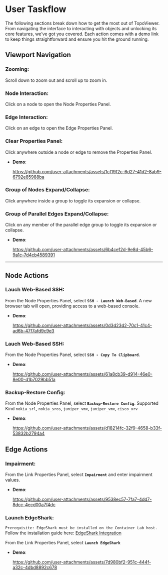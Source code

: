 # User Taskflow
The following sections break down how to get the most out of TopoViewer. From navigating the interface to interacting with objects and unlocking its core features, we’ve got you covered. Each action comes with a demo link to keep things straightforward and ensure you hit the ground running.

## Viewport Navigation

### **Zooming**:  
  Scroll down to zoom out and scroll up to zoom in.

### **Node Interaction**:  
  Click on a node to open the Node Properties Panel.

### **Edge Interaction**:  
  Click on an edge to open the Edge Properties Panel.

### **Clear Properties Panel**:  
  Click anywhere outside a node or edge to remove the Properties Panel.
  - **Demo**:  

    https://github.com/user-attachments/assets/1cf19f2c-6d27-41d2-8ab9-6792e85988ba

### **Group of Nodes Expand/Collapse**:  
  Click anywhere inside a group to toggle its expansion or collapse.

### **Group of Parallel Edges Expand/Collapse**:  
  Click on any member of the parallel edge group to toggle its expansion or collapse.
   - **Demo**:  

     https://github.com/user-attachments/assets/6b4ce12d-9e8d-45b6-9a1c-7d4cb4589391

---

## Node Actions

### **Lauch Web-Based SSH**:  
  From the Node Properties Panel, select **`SSH - Launch Web-Based`**. A new browser tab will open, providing access to a web-based console.
  - **Demo**:  

    https://github.com/user-attachments/assets/0d3d23d2-70c1-41c4-ad6b-47f7afd9c9e3
    
### **Lauch Web-Based SSH**:  
  From the Node Properties Panel, select **`SSH - Copy To Clipboard`**.
  - **Demo**:  

    https://github.com/user-attachments/assets/61a8cb39-d914-46e0-8e00-d1b7029bb51a
    
### **Backup-Restore Config**:  
  From the Node Properties Panel, select **`Backup-Restore Config`**.
  Supported Kind  `nokia_srl`, `nokia_sros`, `juniper_vmx`, `juniper_vmx`, `cisco_xrv`
  - **Demo**:  
  
    https://github.com/user-attachments/assets/d18214fc-32f9-4658-b33f-53832b2794a4
    


## Edge Actions

### **Impairment**:  
  From the Link Properties Panel, select **`Impairment`** and enter impairment values.
  - **Demo**:  
  
    https://github.com/user-attachments/assets/9538ec57-7fa7-4dd7-8dcc-4ecd00a7f4dc


### **Launch EdgeShark**:  
  `Prerequisite: EdgeShark must be installed on the Container Lab host.`  
  Follow the installation guide here: [EdgeShark Integration](https://containerlab.dev/manual/wireshark/#edgeshark-integration)

  From the Link Properties Panel, select **`Launch EdgeShark`**
  - **Demo**:  

    https://github.com/user-attachments/assets/7d980bf2-951c-444f-a32c-4dbd8892c678